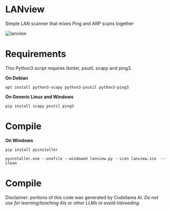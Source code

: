 # LANview
Simple LAN scanner that mixes Ping and ARP scans together

![lanview](https://github.com/user-attachments/assets/a528a3af-85d2-4daa-b6be-7088c5918551)


# Requirements #
This Python3 script requires tkinter, psutil, scapy and ping3.

**On Debian**

```apt install python3-scapy python3-psutil python3-ping3```

**On Generic Linux and Windows**

```pip install scapy psutil ping3```

# Compile #

**On Windows**

```pip install pyinstaller```

```pyinstaller.exe --onefile --windowed lanview.py --icon lanview.ico  --clean```

# Compile #

Disclaimer: portions of this code was generated by Codellama AI. *Do not use for learning/teaching AIs or other LLMs to avoid inbreeding.*
